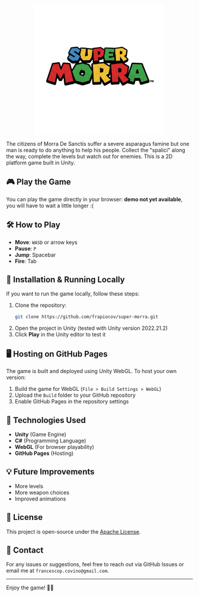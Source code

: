 <p align="center">
   <img src="super-morra-nobg.png" alt="supermorra" width="350"/>
</p>
The citizens of Morra De Sanctis suffer a severe asparagus famine but one man is ready 
to do anything to help his people. Collect the "spalici" along the way, complete the levels but watch out for enemies.
This is a 2D platform game built in Unity.

## 🎮 Play the Game
You can play the game directly in your browser: **demo not yet available**, you will have to wait a little longer :(

## 🛠️ How to Play
- **Move**: `WASD` or arrow keys
- **Pause**: `P`
- **Jump**: Spacebar
- **Fire**: Tab

## 🚀 Installation & Running Locally
If you want to run the game locally, follow these steps:
1. Clone the repository:
   ```bash
   git clone https://github.com/frapiocov/super-morra.git
   ```
2. Open the project in Unity (tested with Unity version 2022.21.2)
3. Click **Play** in the Unity editor to test it

## 🖥️ Hosting on GitHub Pages
The game is built and deployed using Unity WebGL. To host your own version:
1. Build the game for WebGL (`File > Build Settings > WebGL`)
2. Upload the `Build` folder to your GitHub repository
3. Enable GitHub Pages in the repository settings

## 🔧 Technologies Used
- **Unity** (Game Engine)
- **C#** (Programming Language)
- **WebGL** (For browser playability)
- **GitHub Pages** (Hosting)

## 💡 Future Improvements
- More levels
- More weapon choices
- Improved animations

## 📜 License
This project is open-source under the [Apache License](LICENSE).

## 📩 Contact
For any issues or suggestions, feel free to reach out via GitHub Issues or email me at `francescop.covino@gmail.com`.

---
Enjoy the game! 🎯🔥


